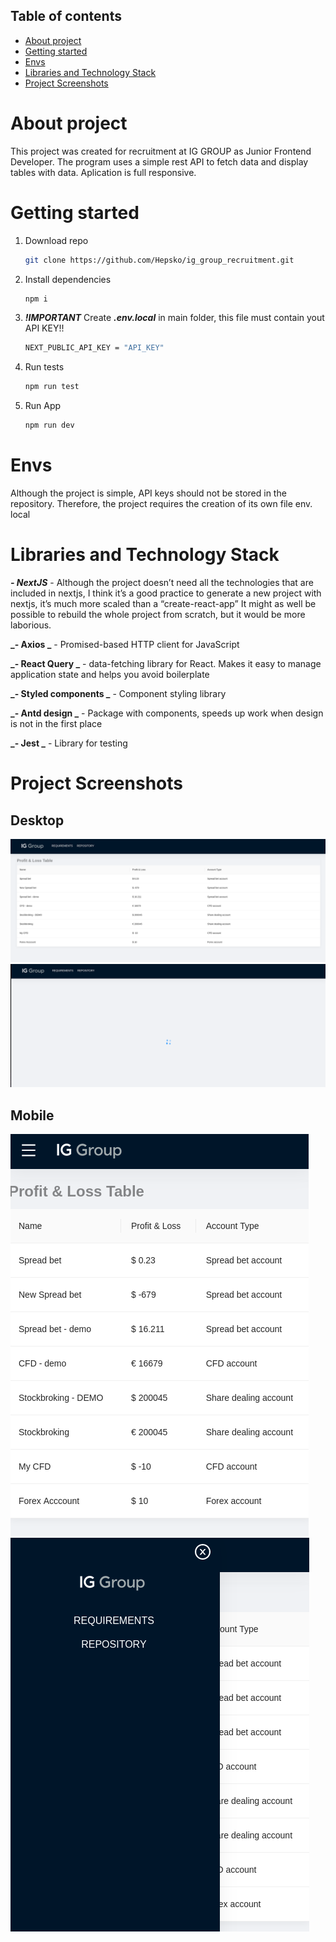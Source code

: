 ## Table of contents

- [About project](#about-project)
- [Getting started](#getting-started)
- [Envs](#envs)
- [Libraries and Technology Stack](#libraries-and-technology-stack)
- [Project Screenshots](#added-library)

# About project

This project was created for recruitment at IG GROUP as Junior Frontend Developer. The program uses a simple rest API to fetch data and display tables with data. Aplication is full responsive.

# Getting started

1. Download repo

   ```sh
   git clone https://github.com/Hepsko/ig_group_recruitment.git
   ```

2. Install dependencies
   ```sh
   npm i
   ```
3. **_!IMPORTANT_** Create **_.env.local_** in main folder, this file must contain yout API KEY!!

   ```sh
   NEXT_PUBLIC_API_KEY = "API_KEY"
   ```

4. Run tests

   ```sh
   npm run test
   ```

5. Run App
   ```sh
   npm run dev
   ```

# Envs

Although the project is simple, API keys should not be stored in the repository. Therefore, the project requires the creation of its own file env. local

# Libraries and Technology Stack

**_- NextJS_** - Although the project doesn’t need all the technologies that are included in nextjs, I think it’s a good practice to generate a new project with nextjs, it’s much more scaled than a “create-react-app” It might as well be possible to rebuild the whole project from scratch, but it would be more laborious.

**_- Axios _** - Promised-based HTTP client for JavaScript

**_- React Query _** - data-fetching library for React. Makes it easy to manage application state and helps you avoid boilerplate

**_- Styled components _** - Component styling library

**_- Antd design _** - Package with components, speeds up work when design is not in the first place

**_- Jest _** - Library for testing

# Project Screenshots

## Desktop

![desktop 1](/public/screenshots/desktop1.png)
![desktop 2](/public/screenshots/desktop2.png)

## Mobile

![mobile 1](/public/screenshots/mobile1.png)
![mobile 2](/public/screenshots/mobile2.png)
